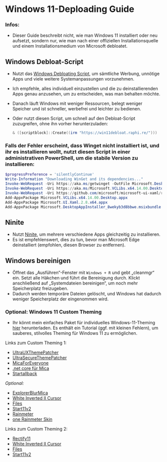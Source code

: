 # Windows 11-Deploading Guide

### Infos:

- Dieser Guide beschreibt nicht, wie man Windows 11 installiert oder neu aufsetzt, sondern nur, wie man nach einer offiziellen Installationsquelle und einem Installationsmedium von Microsoft debloatet.

## Windows Debloat-Script

- Nutzt das [Windows Debloating Script](https://github.com/Raphire/Win11Debloat), um sämtliche Werbung, unnötige Apps und viele weitere Systemanpassungen vorzunehmen.
- Ich empfehle, alles individuell einzustellen und die zu deinstallierenden Apps genau anzusehen, um zu entscheiden, was man behalten möchte.
- Danach läuft Windows mit weniger Ressourcen, belegt weniger Speicher und ist schneller, werbefrei und leichter zu bedienen.
- Oder nutzt diesen Script, um schnell auf den Debloat-Script zuzugreifen, ohne ihn vorher herunterzuladen:
  
  ```powershell
  & ([scriptblock]::Create((irm "https://win11debloat.raphi.re/")))

### Falls der Fehler erscheint, dass Winget nicht installiert ist, und ihr es installieren wollt, nutzt diesen Script in einer administrativen PowerShell, um die stabile Version zu installieren:

```powershell
$progressPreference = 'silentlyContinue'
Write-Information "Downloading WinGet and its dependencies..."
Invoke-WebRequest -Uri https://aka.ms/getwinget -OutFile Microsoft.DesktopAppInstaller_8wekyb3d8bbwe.msixbundle
Invoke-WebRequest -Uri https://aka.ms/Microsoft.VCLibs.x64.14.00.Desktop.appx -OutFile Microsoft.VCLibs.x64.14.00.Desktop.appx
Invoke-WebRequest -Uri https://github.com/microsoft/microsoft-ui-xaml/releases/download/v2.8.6/Microsoft.UI.Xaml.2.8.x64.appx -OutFile Microsoft.UI.Xaml.2.8.x64.appx
Add-AppxPackage Microsoft.VCLibs.x64.14.00.Desktop.appx
Add-AppxPackage Microsoft.UI.Xaml.2.8.x64.appx
Add-AppxPackage Microsoft.DesktopAppInstaller_8wekyb3d8bbwe.msixbundle
```

## Ninite

- Nutzt [Ninite](https://ninite.com/), um mehrere verschiedene Apps gleichzeitig zu installieren.
- Es ist empfehlenswert, dies zu tun, bevor man Microsoft Edge deinstalliert (empfohlen, diesen Browser zu entfernen).

## Windows bereinigen

- Öffnet das „Ausführen“-Fenster mit `Windows + R` und gebt „cleanmgr“ ein. Setzt alle Häkchen und führt die Bereinigung durch. Klickt anschließend auf „Systemdateien bereinigen“, um noch mehr Speicherplatz freizugeben.
- Dadurch werden temporäre Dateien gelöscht, und Windows hat dadurch weniger Speicherplatz der eingenommen wird.

### Optional: Windows 11 Custom Theming

- Ihr könnt mein einfaches Paket für individuelles Windows-11-Theming [hier](https://www.mediafire.com/file/7z9fj1xqz3qsugu/SynthWave+84+Theme+Win+11+2+(better).zip/file) herunterladen. Es enthält ein Tutorial (ggf. mit kleinen Fehlern), um sauberes, stilvolles Theming für Windows 11 zu ermöglichen.

Links zum Custom Theming 1:

- [UltraUXThemePatcher](https://mhoefs.eu/software_uxtheme.php)
- [UltraSecureThemePatcher](https://github.com/namazso/SecureUxTheme/releases/latest)
- [MicaForEveryone](https://github.com/MicaForEveryone/MicaForEveryone/releases/tag/v1.3.1.2)
- [.net core für Mica](https://dotnet.microsoft.com/en-us/download/dotnet/3.1)
- [Startallback](https://www.startallback.com/)

*Optional:*

- [ExplorerBlurMica](https://github.com/Maplespe/ExplorerBlurMica/releases/latest)
- [White Inverted II Cursor](https://mega.nz/file/xW0jyYoS#jXJbt8TNidCDc4KhiJCePRR5_0PO0qXRDwgU-RDjUcQ)
- [Files](https://duckduckgo.com/?q=files+download&t=bravened&ia=web)
- [Start11v2](https://www.stardock.com/products/start11/)
- [Rainmeter](https://www.rainmeter.net/)
- [one Rainmeter Skin](https://github.com/modkavartini/catppuccin/releases/latest)

Links zum Custom Theming 2:

- [Rectify11](https://rectify11.net/home)
- [White Inverted II Cursor](https://mega.nz/file/xW0jyYoS#jXJbt8TNidCDc4KhiJCePRR5_0PO0qXRDwgU-RDjUcQ)
- [Files](https://duckduckgo.com/?q=files+download&t=bravened&ia=web)
- [Start11v2](https://www.stardock.com/products/start11/)
